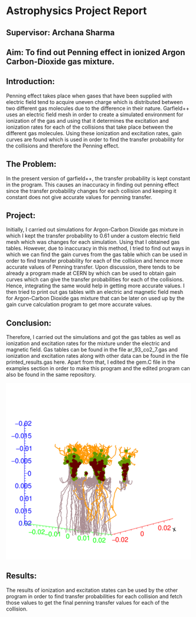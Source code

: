 # Astrophysics Project Report
## Supervisor: Archana Sharma

## Aim: To find out Penning effect in ionized Argon Carbon-Dioxide gas mixture.

## Introduction:
Penning effect takes place when gases that have been supplied with electric field tend to acquire uneven charge which is distributed between two different gas molecules due to the difference in their nature. 
Garfield++ uses an electric field mesh in order to create a simulated environment for ionization of the gas and using that it determines the excitation and ionization rates for each of the collisions that take place between the different gas molecules. Using these ionization and excitation rates, gain curves are found which is used in order to find the transfer probability for the collisions and therefore the Penning effect. 

## The Problem: 
In the present version of garfield++, the transfer probability is kept constant in the program.
This causes an inaccuracy in finding out penning effect since the transfer probability changes for each collision and keeping it constant does not give accurate values for penning transfer.

## Project:
Initially, I carried out simulations for Argon-Carbon Dioxide gas mixture in which I kept the transfer probability to 0.61 under a custom electric field mesh which was changes for each simulation. Using that I obtained gas tables. However, due to inaccuracy in this method, I tried to find out ways in which we can find the gain curves from the gas table which can be used in order to find transfer probability for each of the collision and hence more accurate values of Penning transfer.
Upon discussion, there tends to be already a program made at CERN by which can be used to obtain gain curves which can give the transfer probabilities for each of the collisions. Hence, integrating the same would help in getting more accurate values. 
I then tried to print out gas tables with an electric and magnetic field mesh for Argon-Carbon Dioxide gas mixture that can be later on used up by the gain curve calculation program to get more accurate values.

## Conclusion:
Therefore, I carried out the simulations and got the gas tables as well as ionization and excitation rates for the mixture under the electric and magnetic field. 
Gas tables can be found in the file ar_93_co2_7.gas and ionization and excitation rates along with other data can be found in the file printed_results.gas here.
Apart from that, I edited the gem.C file in the examples section in order to make this program and the edited program can also be found in the same repository.

![Result](https://github.com/nshreyasvi/cern-penning-effect/blob/master/result_svg.svg)

## Results:
The results of ionization and excitation states can be used by the other program in order to find transfer probabilities for each collision and fetch those values to get the final penning transfer values for each of the collision.

